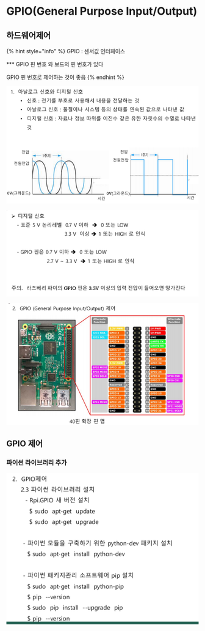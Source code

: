 # GPIO\(General Purpose Input/Output\)

## 하드웨어제어

{% hint style="info" %}
GPIO  : 센서값 인터페이스

\*\*\*  GPIO  핀 번호 와 보드의 핀 번호가 있다 

GPIO 핀 번호로 제어하는 것이 좋음
{% endhint %}

![](../../.gitbook/assets/image%20%2821%29.png)

![](../../.gitbook/assets/image%20%285%29.png)

![](../../.gitbook/assets/image%20%2827%29.png)

## GPIO 제어 

### 파이썬 라이브러리 추가

![](../../.gitbook/assets/image%20%2817%29.png)



